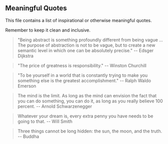 ## Meaningful Quotes

This file contains a list of inspirational or otherwise meaningful quotes.

Remember to keep it clean and inclusive.

> "Being abstract is something profoundly different from being vague ... The purpose of abstraction is not to be vague, but to create a new semantic level in which one can be absolutely precise." -- Edsger Dijkstra

> "The price of greatness is responsibility."
-- Winston Churchill

> "To be yourself in a world that is constantly trying to make you something else is the greatest accomplishment." -- Ralph Waldo Emerson


> The mind is the limit. As long as the mind can envision the fact that you can do something, you can do it, as long as you really believe 100 percent. -- Arnold Schwarzenegger

> Whatever your dream is, every extra penny you have needs to be going to that.
-- Will Smith

> Three things cannot be long hidden: the sun, the moon, and the truth. -- Buddha
